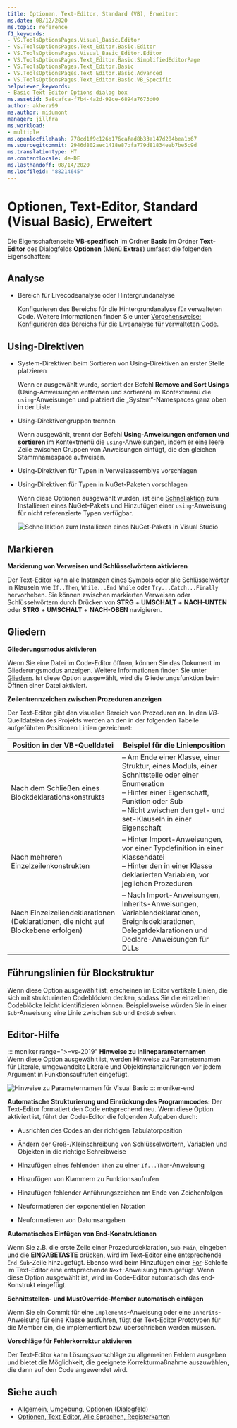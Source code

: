 ```yaml
---
title: Optionen, Text-Editor, Standard (VB), Erweitert
ms.date: 08/12/2020
ms.topic: reference
f1_keywords:
- VS.ToolsOptionsPages.Visual_Basic.Editor
- VS.ToolsOptionsPages.Text_Editor.Basic.Editor
- VS.ToolsOptionsPages.Visual_Basic_Editor.Editor
- VS.ToolsOptionsPages.Text_Editor.Basic.SimplifiedEditorPage
- VS.ToolsOptionsPages.Text_Editor.Basic
- VS.ToolsOptionsPages.Text_Editor.Basic.Advanced
- VS.ToolsOptionsPages.Text_Editor.Basic.VB_Specific
helpviewer_keywords:
- Basic Text Editor Options dialog box
ms.assetid: 5a8cafca-f7b4-4a2d-92ce-6894a7673d00
author: akhera99
ms.author: midumont
manager: jillfra
ms.workload:
- multiple
ms.openlocfilehash: 778cd1f9c126b176cafad8b33a147d284bea1b67
ms.sourcegitcommit: 2946d802aec1418e87bfa779d81834eeb7be5c9d
ms.translationtype: HT
ms.contentlocale: de-DE
ms.lasthandoff: 08/14/2020
ms.locfileid: "88214645"
---
```

# <a name="options-text-editor-basic-visual-basic-advanced"></a>Optionen, Text-Editor, Standard (Visual Basic), Erweitert
Die Eigenschaftenseite **VB-spezifisch** im Ordner **Basic** im Ordner **Text-Editor** des Dialogfelds **Optionen** (Menü **Extras**) umfasst die folgenden Eigenschaften:

## <a name="analysis"></a>Analyse

- Bereich für Livecodeanalyse oder Hintergrundanalyse

   Konfigurieren des Bereichs für die Hintergrundanalyse für verwalteten Code. Weitere Informationen finden Sie unter [Vorgehensweise: Konfigurieren des Bereichs für die Liveanalyse für verwalteten Code](../../code-quality/configure-live-code-analysis-scope-managed-code.md).

## <a name="using-directives"></a>Using-Direktiven

- System-Direktiven beim Sortieren von Using-Direktiven an erster Stelle platzieren

   Wenn er ausgewählt wurde, sortiert der Befehl **Remove and Sort Usings** (Using-Anweisungen entfernen und sortieren) im Kontextmenü die `using`-Anweisungen und platziert die „System“-Namespaces ganz oben in der Liste.

- Using-Direktivengruppen trennen

   Wenn ausgewählt, trennt der Befehl **Using-Anweisungen entfernen und sortieren** im Kontextmenü die `using`-Anweisungen, indem er eine leere Zeile zwischen Gruppen von Anweisungen einfügt, die den gleichen Stammnamespace aufweisen.

- Using-Direktiven für Typen in Verweisassemblys vorschlagen
- Using-Direktiven für Typen in NuGet-Paketen vorschlagen

   Wenn diese Optionen ausgewählt wurden, ist eine [Schnellaktion](../quick-actions.md) zum Installieren eines NuGet-Pakets und Hinzufügen einer `using`-Anweisung für nicht referenzierte Typen verfügbar.

   ![Schnellaktion zum Installieren eines NuGet-Pakets in Visual Studio](media/nuget-lightbulb.png)

## <a name="highlighting"></a>Markieren

 **Markierung von Verweisen und Schlüsselwörtern aktivieren**

Der Text-Editor kann alle Instanzen eines Symbols oder alle Schlüsselwörter in Klauseln wie `If..Then`, `While...End While` oder `Try...Catch...Finally` hervorheben. Sie können zwischen markierten Verweisen oder Schlüsselwörtern durch Drücken von **STRG** + **UMSCHALT** + **NACH-UNTEN** oder **STRG** + **UMSCHALT** + **NACH-OBEN** navigieren.

## <a name="outlining"></a>Gliedern

**Gliederungsmodus aktivieren**

Wenn Sie eine Datei im Code-Editor öffnen, können Sie das Dokument im Gliederungsmodus anzeigen. Weitere Informationen finden Sie unter [Gliedern](../../ide/outlining.md). Ist diese Option ausgewählt, wird die Gliederungsfunktion beim Öffnen einer Datei aktiviert.

**Zeilentrennzeichen zwischen Prozeduren anzeigen**

Der Text-Editor gibt den visuellen Bereich von Prozeduren an. In den *VB*-Quelldateien des Projekts werden an den in der folgenden Tabelle aufgeführten Positionen Linien gezeichnet:

|Position in der VB-Quelldatei|Beispiel für die Linienposition|
|---------------------------------|------------------------------|
|Nach dem Schließen eines Blockdeklarationskonstrukts|– Am Ende einer Klasse, einer Struktur, eines Moduls, einer Schnittstelle oder einer Enumeration<br />– Hinter einer Eigenschaft, Funktion oder Sub<br />– Nicht zwischen den get- und set-Klauseln in einer Eigenschaft|
|Nach mehreren Einzelzeilenkonstrukten|– Hinter Import-Anweisungen, vor einer Typdefinition in einer Klassendatei<br />– Hinter den in einer Klasse deklarierten Variablen, vor jeglichen Prozeduren|
|Nach Einzelzeilendeklarationen (Deklarationen, die nicht auf Blockebene erfolgen)|– Nach Import-Anweisungen, Inherits-Anweisungen, Variablendeklarationen, Ereignisdeklarationen, Delegatdeklarationen und Declare-Anweisungen für DLLs|

## <a name="block-structure-guides"></a>Führungslinien für Blockstruktur

Wenn diese Option ausgewählt ist, erscheinen im Editor vertikale Linien, die sich mit strukturierten Codeblöcken decken, sodass Sie die einzelnen Codeblöcke leicht identifizieren können. Beispielsweise würden Sie in einer `Sub`-Anweisung eine Linie zwischen `Sub` und `EndSub` sehen.

## <a name="editor-help"></a>Editor-Hilfe

::: moniker range=">=vs-2019"
**Hinweise zu Inlineparameternamen**    
Wenn diese Option ausgewählt ist, werden Hinweise zu Parameternamen für Literale, umgewandelte Literale und Objektinstanziierungen vor jedem Argument in Funktionsaufrufen eingefügt.  

![Hinweise zu Parameternamen für Visual Basic](media/inline-parameter-name-hints-visualbasic.png)
::: moniker-end

**Automatische Strukturierung und Einrückung des Programmcodes:** Der Text-Editor formatiert den Code entsprechend neu. Wenn diese Option aktiviert ist, führt der Code-Editor die folgenden Aufgaben durch:

- Ausrichten des Codes an der richtigen Tabulatorposition

- Ändern der Groß-/Kleinschreibung von Schlüsselwörtern, Variablen und Objekten in die richtige Schreibweise

- Hinzufügen eines fehlenden `Then` zu einer `If...Then`-Anweisung

- Hinzufügen von Klammern zu Funktionsaufrufen

- Hinzufügen fehlender Anführungszeichen am Ende von Zeichenfolgen

- Neuformatieren der exponentiellen Notation

- Neuformatieren von Datumsangaben

**Automatisches Einfügen von End-Konstruktionen**

Wenn Sie z.B. die erste Zeile einer Prozedurdeklaration, `Sub Main`, eingeben und die **EINGABETASTE** drücken, wird im Text-Editor eine entsprechende `End Sub`-Zeile hinzugefügt. Ebenso wird beim Hinzufügen einer [For](/dotnet/visual-basic/language-reference/statements/for-next-statement)-Schleife im Text-Editor eine entsprechende `Next`-Anweisung hinzugefügt. Wenn diese Option ausgewählt ist, wird im Code-Editor automatisch das end-Konstrukt eingefügt.

**Schnittstellen- und MustOverride-Member automatisch einfügen**

Wenn Sie ein Commit für eine `Implements`-Anweisung oder eine `Inherits`-Anweisung für eine Klasse ausführen, fügt der Text-Editor Prototypen für die Member ein, die implementiert bzw. überschrieben werden müssen.

**Vorschläge für Fehlerkorrektur aktivieren**

Der Text-Editor kann Lösungsvorschläge zu allgemeinen Fehlern ausgeben und bietet die Möglichkeit, die geeignete Korrekturmaßnahme auszuwählen, die dann auf den Code angewendet wird.

## <a name="see-also"></a>Siehe auch

- [Allgemein, Umgebung, Optionen (Dialogfeld)](../../ide/reference/general-environment-options-dialog-box.md)
- [Optionen, Text-Editor, Alle Sprachen, Registerkarten](../../ide/reference/options-text-editor-all-languages-tabs.md)
